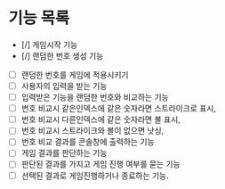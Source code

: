 # 기능 목록
- [/] 게임시작 기능
- [/] 랜덤한 번호 생성 기능
- [ ] 랜덤한 번호를 게임에 적용시키기
- [ ] 사용자의 입력을 받는 기능
- [ ] 입력받은 기능을 랜덤한 번호와 비교하는 기능
- [ ] 번호 비교시 같은인덱스에 같은 숫자라면 스트라이크로 표시,
- [ ] 번호 비교시 다른인덱스에 같은 숫자라면 볼 표시,
- [ ] 번호 비교시 스트라이크와 볼이 없으면 낫싱,
- [ ] 번호 비교 결과를 콘솔창에 출력하는 기능
- [ ] 게임 결과를 판단하는 기능
- [ ] 판단된 결과를 가지고 게임 진행 여부를 묻는 기능
- [ ] 선택된 결과로 게임진행하거나 종료하는 기능.